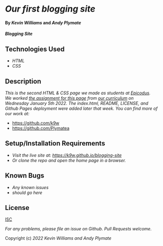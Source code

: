 # _Our first blogging site_

#### By _**Kevin Williams**_ and _**Andy Plymate**_

#### _Blogging Site_

## Technologies Used

* _HTML_
* _CSS_

## Description

_This is the second HTML & CSS page we made as students at
[Epicodus](https://epicodus.com). We worked [the assignment for this
page](https://www.learnhowtoprogram.com/introduction-to-programming/git-html-and-css/practice-divs-and-spans)
from [our curriculum](https://learnhowtoprogram.com) on Wednesday
January 5th 2022. The index.html, README, LICENSE, and Github Pages
deployment were added later that week. You can find more of our work
at:_

* https://github.com/k9w
* https://github.com/Plymatea

## Setup/Installation Requirements

* _Visit the live site at: https://k9w.github.io/blogging-site_
* _Or clone the repo and open the home page in a browser._


## Known Bugs

* _Any known issues_
* _should go here_

## License

[ISC](https://choosealicense.com/licenses/isc)

_For any problems, please file an issue on Github. Pull Requests welcome._

Copyright (c) _2022_ _Kevin Williams and Andy Plymate_
